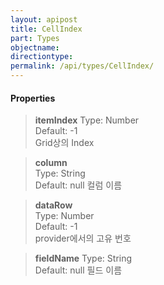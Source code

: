 ```yaml
---
layout: apipost
title: CellIndex
part: Types
objectname: 
directiontype: 
permalink: /api/types/CellIndex/
---
```



#### Properties

> **itemIndex** 
> Type: Number  
> Default: -1   
> Grid상의 Index            

> **column**    
> Type: String  
> Default: null 
> 컬럼 이름
                 
> **dataRow**   
> Type: Number  
> Default: -1   
> provider에서의 고유 번호  

> **fieldName** 
> Type: String  
> Default: null 
> 필드 이름                 


